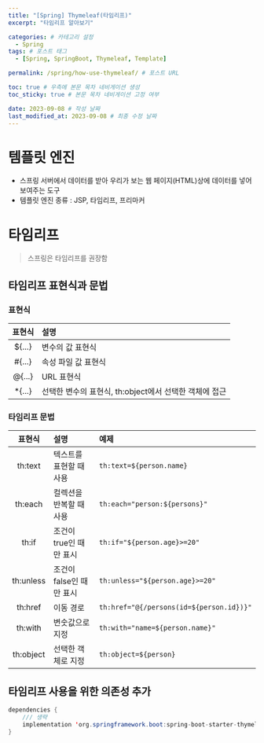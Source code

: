 ```yaml
---
title: "[Spring] Thymeleaf(타임리프)"
excerpt: "타임리프 알아보기"

categories: # 카테고리 설정
  - Spring
tags: # 포스트 태그
  - [Spring, SpringBoot, Thymeleaf, Template]

permalink: /spring/how-use-thymeleaf/ # 포스트 URL

toc: true # 우측에 본문 목차 네비게이션 생성
toc_sticky: true # 본문 목차 네비게이션 고정 여부

date: 2023-09-08 # 작성 날짜
last_modified_at: 2023-09-08 # 최종 수정 날짜
---
```


# 템플릿 엔진
- 스프링 서버에서 데이터를 받아 우리가 보는 웹 페이지(HTML)상에 데이터를 넣어 보여주는 도구
- 템플릿 엔진 종류 : JSP, 타임리프, 프리마커

# 타임리프
> 스프링은 타임리프를 권장함  

## 타임리프 표현식과 문법
### 표현식  
|표현식|설명|
|:---:|:---|
|${...}|변수의 값 표현식|
|#{...}|속성 파일 값 표현식|
|@{...}|URL 표현식|
|*{...}|선택한 변수의 표현식, th:object에서 선택한 객체에 접근|

### 타임리프 문법  
|표현식|설명|예제|
|:---:|:---|:---|
|th:text|텍스트를 표현할 때 사용|`th:text=${person.name}`|
|th:each|컬렉션을 반복할 때 사용|`th:each="person:${persons}"`|
|th:if|조건이 true인 때만 표시|`th:if="${person.age}>=20"`|
|th:unless|조건이 false인 때만 표시|`th:unless="${person.age}>=20"`|
|th:href|이동 경로|`th:href="@{/persons(id=${person.id})}"`|
|th:with|변숫값으로 지정|`th:with="name=${person.name}"`|
|th:object|선택한 객체로 지정|`th:object=${person}`|

## 타임리프 사용을 위한 의존성 추가
```java
dependencies {
    /// 생략
    implementation 'org.springframework.boot:spring-boot-starter-thymeleaf'
}
```